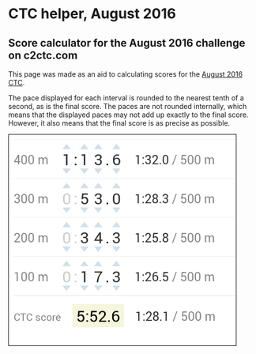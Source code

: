 # CTC helper, August 2016

## Score calculator for the August 2016 challenge on c2ctc.com

This page was made as an aid to calculating scores for the [August 2016
CTC](http://c2ctc.com/index.php?c_id=138).

The pace displayed for each interval is rounded to the nearest tenth of
a second, as is the final score. The paces are not rounded internally,
which means that the displayed paces may not add up exactly to the
final score. However, it also means that the final score is as precise
as possible.

![CTC helper, August 2016](screenshot.png)

